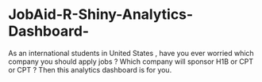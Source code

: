# JobAid-R-Shiny-Analytics-Dashboard-
As an international students in United States , have you ever worried which company you should apply jobs ? Which company will sponsor H1B or CPT or CPT ? Then this analytics dashboard is for you. 
